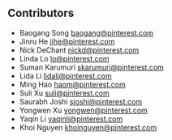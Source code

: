 Contributors
------------

* Baogang Song <baogang@pinterest.com>
* Jinru He <jihe@pinterest.com>
* Nick DeChant <nickd@pinterest.com>
* Linda Lo <lo@pinterest.com>
* Suman Karumuri <skarumuri@pinterest.com>
* Lida Li <lidali@pinterest.com>
* Ming Hao <haom@pinterest.com>
* Suli Xu <suli@pinterest.com>
* Saurabh Joshi <sjoshi@pinterest.com>
* Yongwen Xu <yongwen@pinterest.com>
* Yaqin Li <yaqinli@pinterest.com>
* Khoi Nguyen <khoinguyen@pinterest.com>
